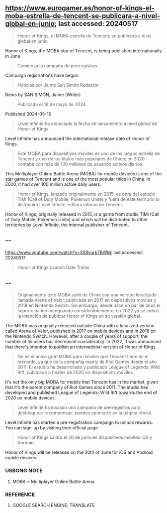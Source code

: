 ## https://www.eurogamer.es/honor-of-kings-el-moba-estrella-de-tencent-se-publicara-a-nivel-global-en-junio; last accessed: 20240517

> Honor of Kings, el MOBA estrella de Tencent, se publicará a nivel global en junio

Honor of Kings, the MOBA star of Tencent, is being published internationally in June

> Comienza la campaña de prerregistros.

Campaign registrations have begun.

> Noticias por Jaime San Simón Redactor

News by SAN SIMÓN, Jaime (Writer)

> Publicado el 16 de mayo de 2024

Published 2024-05-16

> Level Infinite ha anunciado la fecha de lanzamiento a nivel global de Honor of Kings.

Level Infinite has announced the international release date of Honor of Kings.

> Este MOBA para dispositivos móviles es uno de los juegos estrella de Tencent y uno de los títulos más populares de China; en 2020 contaba con más de 100 millones de usuarios activos diarios.

This Multiplayer Online Battle Arena (MOBA) for mobile devices is one of the star games of Tencent and is one of the most popular titles in China. In 2020, it had over 100 million active daily users.

> Honor of Kings, lanzado originalmente en 2015, es obra del estudio TiMi (Call of Duty Mobile, Pokémon Unite) y fuera de este territorio lo distribuirá Level Infinite, editora interna de Tencent.

Honor of Kings, originally released in 2015, is a game from studio TiMi (Call of Duty Mobile, Pokémon Unite) and which will be distributed to other  territories by Level Infinite, the internal publisher of Tencent.

## --

https://www.youtube.com/watch?v=3S8vurb7BWM; last accessed: 20240517

> Honor of Kings Launch Date Trailer 

## --

> Originalmente este MOBA salió de China con una versión localizada llamada Arena of Valor, publicada en 2017 en dispositivos móviles y 2018 en Nintendo Switch. Sin embargo, desde hace un par de años el soporte ha ido menguando considerablemente; en 2022 ya se indicó la intención de publicar Honor of Kings en su versión global.

The MOBA was originally released outside China with a localized version called Arena of Valor, published in 2017 on mobile devices and in 2018 on the Nintendo Switch. However, after a couple of years of support, the number of its users has decreased considerably. In 2022, it was announced that there's intention to publish an international version of Honor of Kings.

> No es el único gran MOBA para móviles que Tencent tiene en el mercado, ya que es la compañía matriz de Riot Games desde el año 2011. El estudio ha desarrollado y publicado League of Legends: Wild Rift, publicado a finales de 2020 en dispositivos móviles.

It's not the only big MOBA for mobile that Tencent has in the market, given that it's the parent company of Riot Games since 2011. The studio has developed and published League of Legends: Wild Rift towards the end of 2020 on mobile devices.

> Level Infinite ha iniciado una campaña de prerregistros para desbloquear recompensas; puedes apuntarte en la página oficial.

Level Infinite has started a pre-registration campaign to unlock rewards. You can sign-up by visiting their official page.

> Honor of Kings saldrá el 20 de junio en dispositivos móviles iOS y Android. 

Honor of Kings will be released on the 20th of June for iOS and Android mobile devices.

### USBONG NOTE

1) MOBA = Multiplayer Online Battle Arena

### REFERENCE

1) GOOGLE SEARCH ENGINE; TRANSLATE